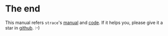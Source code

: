 # The end

This manual refers `strace`'s [manual](http://man7.org/linux/man-pages/man1/strace.1.html) and [code](https://github.com/strace/strace). If it helps you, please give it a star in [github](https://github.com/NanXiao/strace-little-book). :-)